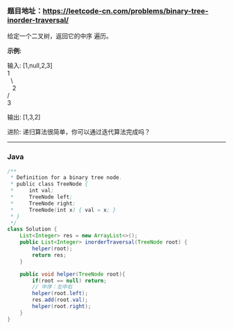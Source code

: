### 题目地址：https://leetcode-cn.com/problems/binary-tree-inorder-traversal/

给定一个二叉树，返回它的中序 遍历。

**示例:**

输入: [1,null,2,3]<br>
   1<br>
   &nbsp; \ <br>
    &nbsp;&nbsp; 2<br>
    / <br>
  3<br>

输出: [1,3,2] <br>

进阶: 递归算法很简单，你可以通过迭代算法完成吗？

---

### Java
``` java
/**
 * Definition for a binary tree node.
 * public class TreeNode {
 *     int val;
 *     TreeNode left;
 *     TreeNode right;
 *     TreeNode(int x) { val = x; }
 * }
 */
class Solution {
    List<Integer> res = new ArrayList<>();
    public List<Integer> inorderTraversal(TreeNode root) {
        helper(root);
        return res;
    }

    public void helper(TreeNode root){
        if(root == null) return;
        // 中序：左中右
        helper(root.left);
        res.add(root.val);
        helper(root.right);
    }
}
```
